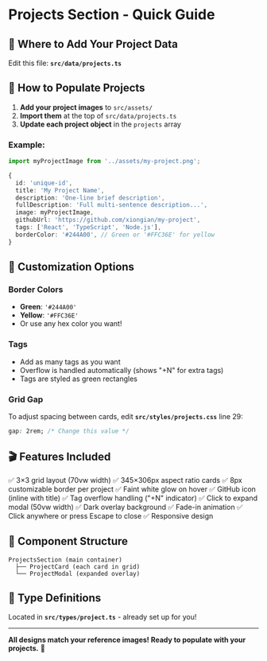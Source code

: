 # Projects Section - Quick Guide

## 📁 Where to Add Your Project Data

Edit this file: **`src/data/projects.ts`**

## 🎯 How to Populate Projects

1. **Add your project images** to `src/assets/`
2. **Import them** at the top of `src/data/projects.ts`
3. **Update each project object** in the `projects` array

### Example:
```typescript
import myProjectImage from '../assets/my-project.png';

{
  id: 'unique-id',
  title: 'My Project Name',
  description: 'One-line brief description',
  fullDescription: 'Full multi-sentence description...',
  image: myProjectImage,
  githubUrl: 'https://github.com/xiongian/my-project',
  tags: ['React', 'TypeScript', 'Node.js'],
  borderColor: '#244A00', // Green or '#FFC36E' for yellow
}
```

## 🎨 Customization Options

### Border Colors
- **Green**: `'#244A00'`
- **Yellow**: `'#FFC36E'`
- Or use any hex color you want!

### Tags
- Add as many tags as you want
- Overflow is handled automatically (shows "+N" for extra tags)
- Tags are styled as green rectangles

### Grid Gap
To adjust spacing between cards, edit **`src/styles/projects.css`** line 29:
```css
gap: 2rem; /* Change this value */
```

## 🎬 Features Included

✅ 3×3 grid layout (70vw width)
✅ 345×306px aspect ratio cards
✅ 8px customizable border per project
✅ Faint white glow on hover
✅ GitHub icon (inline with title)
✅ Tag overflow handling ("+N" indicator)
✅ Click to expand modal (50vw width)
✅ Dark overlay background
✅ Fade-in animation
✅ Click anywhere or press Escape to close
✅ Responsive design

## 🚀 Component Structure

```
ProjectsSection (main container)
  ├── ProjectCard (each card in grid)
  └── ProjectModal (expanded overlay)
```

## 📝 Type Definitions

Located in **`src/types/project.ts`** - already set up for you!

---

**All designs match your reference images! Ready to populate with your projects.** 🎨
